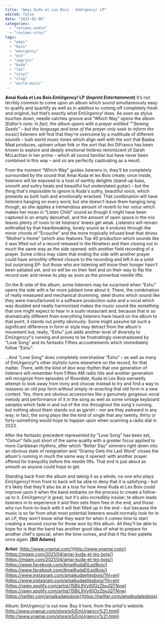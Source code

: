 ```yaml
---
title: "Amai Kuda et Les Bois - EmUrgency! LP"
edited: false
date: "2023-01-06"
categories:
  - "reviews-audio"
  - "reviews-vinyl"
tags:
  - "amai"
  - "bois"
  - "emurgency"
  - "est"
  - "imprint"
  - "kuda"
  - "les"
  - "vinyl"
  - "vlog"
  - "world-music"
---
```


**Amai Kuda et Les Bois _EmUrgency!_ LP** **(_Imprint Entertainment_)** It’s not terribly common to come upon an album which sound simultaneously easy to qualify and quantify as well as in addition to coming off completely fresh and original, but that’s exactly what _EmUrgency!_ does. As soon as stylus touches down, needle catches groove and “Which Way” opens the album \[_Editor’s note: In fact, the album opens with a prayer entitled “”Sewing Seeds” – but the language and tone of the prayer only seek to inform the music_\] listeners will find that they're overcome by a multitude of different sounds – lush world music tones which align well with the sort that Baaba Maal produces, uptown urban folk or the sort that Ani DiFranco has been known to explore and deeply emotional timbres reminiscent of Sarah McLachlan in her prime – which all sound familiar but have never been combined in this way – and so are perfectly captivating as a result.

From the moment “Which Way” guides listeners in, they'll be completely surrounded by the sound that Amai Kuda et les Bois create; once inside, listeners will be exposed to a host of earthly delights (stand-up bass, smooth and sultry beats and beautiful but understated guitar) – but the thing that's impossible to ignore is Kuda's sultry, beautiful voice, which presents as both lush and emotionally wracked. That combination will have listeners hanging on every word, but she doesn't leave them hanging long though, as she applies a tremendous amount of reverb to her voice which makes her moan in “Listen Child” sound as though it might have been captured in an empty dancehall, and the amount of open space in the mix leaves plenty of room to let listeners' knees get weak. Listeners will remain enthralled by that heartbreaking, lonely sound as it endures through the minor chords of “Ecouche” and the more tropically infused beat that drives “Mother's Home” (which also features Top 40 production which sounds like it was lifted out of a record released in the Nineties) and then closing out in much the same way as the side opened: with another field recording of a prayer. Some critics may claim that ending the side with another prayer could have smoothly offered closure to the recording and left it as a solid but surprising EP- but those who are listening will know their hunger hasn't been satiated yet, and so will be on their feet and on their way to flip the record over and renew its play as soon as the proverbial needle lifts.

On the B-side of the album, some listeners may be surprised when “Eshu” opens the side with a far more jubilant tone about it. There, the combination of really measured and mechanical drumming, steel drums which sound like they were manufactured in a software production suite and a vocal which was doubled and neatly harmonized makes the music sound like something that one might expect to hear in a sushi restaurant and, because that is so dramatically different from everything listeners have heard on the album to that point, it stands out pretty obviously. Some might assume tat such a significant difference in form or style may detract from the album's movement but, really, “Eshu” just adds another level of diversity to _EmUrgency!_'s running and proves to be frustratingly overshadowed by “Love Song” and its fantastic Fifties accoutrements which immediately follow “Eshu”.

...And “Love Song” does completely overshadow “Eshu” – as well as many of _EmUrgency!_'s other stylistic turns elsewhere on the record, for that matter. There, with the kind of doo wop rhythm that one generation of listeners will remember from Fifties AM radio hits and another generation will recognize from episodes of _Riverdale_, Kuda et Les Bois earnestly attempt to look away from irony and choose instead to try and find a way to reassess an old pop form _without_ simply re-enacting that old form in a new context. Yes, there are obvious accessories like a genuinely gorgeous vocal melody and performance of it in the song as well as some vintage keyboard samples which fade in and out of the mix throughout the song's running, but nothing about them stands out as garish – nor are they awkward in any way; in fact, the song plays like the kind of single that any twenty, thirty or forty-something would hope to happen upon when scanning a radio dial in 2023.

After the fantastic precedent represented by “Love Song” has been set, “Oshun” falls just short of the same quality with a greater focus applied to more Caribbean rhythms, after which “Better Day” simmers right down into an obvious state of resignation and “Granny Gets the Last Word” closes the album's running in much the same way it opened: with another prayer offered for tranquility before the needle lifts. That end is just about as smooth as anyone could hope to get.

Standing back from the album and taking it as a whole, no one who plays _EmUrgency!_ from front to back will be able to deny that it is satisfying – but it's likely that they'll also be at a loss for how Amai Kuda et Les Bois could improve upon it when the band embarks on the process to create a follow-up to it. _EmUrgency!_ is great, but it's also incredibly insular; te album leads listeners in to experience it and then sets them free in the end, and those who run front-to-back with it will feel filled up in the end – but because the music is so far from what most potential listeners would normally look for in an LP, they won't know what they want for when it comes time to start creating a second course for those won by this album. All they'll be able to hope for is that the band has another good idea of what to prepare for another chef's special, when the time comes, and that it fits their palette once again. **\[Bill Adams\]**

**Artist:** [http://www.ynamai.com/](http://www.ynamai.com/) [https://mgam.com/2021/04/amai-kuda-et-les-bois/](https://mgam.com/2021/04/amai-kuda-et-les-bois/) [https://www.facebook.com/AmaiKudaEtLezBois/](https://www.facebook.com/AmaiKudaEtLezBois/) [https://www.instagram.com/amaikudaetlesbois/?hl=en](https://www.instagram.com/amaikudaetlesbois/?hl=en) [https://open.spotify.com/artist/1SBiL8VyIl0OzZbyJQTNvw](https://open.spotify.com/artist/1SBiL8VyIl0OzZbyJQTNvw) [https://twitter.com/amaikudalesbois](https://twitter.com/amaikudalesbois)

Album: EmUrgency! is out now. Buy it here, from the artist's website. [http://www.ynamai.com/store/p5/EmUrgency%21.html](http://www.ynamai.com/store/p5/EmUrgency%21.html)
